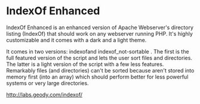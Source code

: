 # IndexOf Enhanced

IndexOf Enhanced is an enhanced version of Apache Webserver's directory listing (IndexOf) that should work on any webserver running PHP. It's highly customizable and it comes with a dark and a light theme.

It comes in two versions: indexofand indexof_not-sortable . The first is the full featured version of the script and lets the user sort files and directories. The latter is a light version of the script with a few less features. Remarkably files (and directories) can't be sorted because aren't stored into memory first (into an array) which should perform better for less powerful systems or very large directories.

http://labs.geody.com/indexof/
